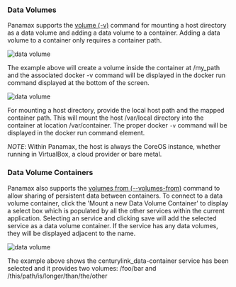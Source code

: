 ### Data Volumes
Panamax supports the [volume (-v)](http://docs.docker.com/userguide/dockervolumes/#data-volumes) command for mounting a host directory as a data volume and adding a data volume to a container. Adding a data volume to a container only requires a container path.

![data volume](http://panamax.ca.tier3.io/wiki_volumes/container.png)

The example above will create a volume inside the container at /my_path and the associated docker -v command will be displayed in the docker run command displayed at the bottom of the screen.

![data volume](http://panamax.ca.tier3.io/wiki_volumes/host-container.png)

For mounting a host directory, provide the local host path and the mapped container path. This will mount the host /var/local directory into the container at location /var/container. The proper docker `-v` command will be displayed in the docker run command element.

 _NOTE_: Within Panamax, the host is always the CoreOS instance, whether running in VirtualBox, a cloud provider or bare metal.

### Data Volume Containers
Panamax also supports the [volumes from (--volumes-from)](http://docs.docker.com/userguide/dockervolumes/#creating-and-mounting-a-data-volume-container) command to allow sharing of persistent data between containers. To connect to a data volume container, click the 'Mount a new Data Volume Container' to display a select box which is populated by all the other services within the current application. Selecting an service and clicking save will add the selected service as a data volume container. If the service has any data volumes, they will be displayed adjacent to the name.

![data volume](http://panamax.ca.tier3.io/wiki_volumes/volumes_from.png)

The example above shows the centurylink_data-container service has been selected and it provides two volumes: /foo/bar and /this/path/is/longer/than/the/other